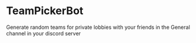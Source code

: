# TeamPickerBot
Generate random teams for private lobbies with your friends in the General channel in your discord server
